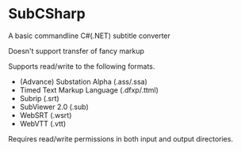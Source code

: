 # SubCSharp

A basic commandline C#(.NET) subtitle converter

Doesn't support transfer of fancy markup

Supports read/write to the following formats.

-  (Advance) Substation Alpha (.ass/.ssa)
-  Timed Text Markup Language (.dfxp/.ttml)
-  Subrip (.srt)
-  SubViewer 2.0 (.sub)
-  WebSRT (.wsrt)
-  WebVTT (.vtt)

Requires read/write permissions in both input and output directories.